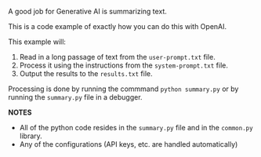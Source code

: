A good job for Generative AI is summarizing text.

This is a code example of exactly how you can do this with OpenAI.

This example will:

1. Read in a long passage of text from the `user-prompt.txt` file.
2. Process it using the instructions from the `system-prompt.txt` file.
3. Output the results to the `results.txt` file.

Processing is done by running the commmand `python summary.py` or by running the `summary.py` file in a debugger.

__NOTES__

* All of the python code resides in the `summary.py` file and in the `common.py` library.
* Any of the configurations (API keys, etc. are handled automatically)

